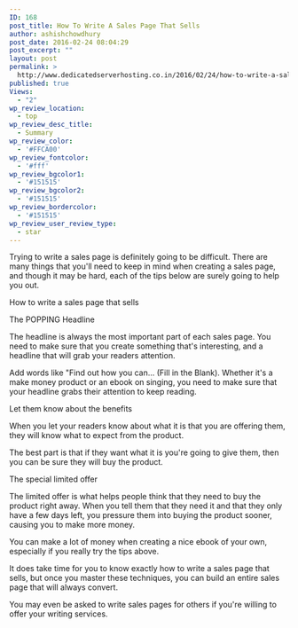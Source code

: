 ```yaml
---
ID: 168
post_title: How To Write A Sales Page That Sells
author: ashishchowdhury
post_date: 2016-02-24 08:04:29
post_excerpt: ""
layout: post
permalink: >
  http://www.dedicatedserverhosting.co.in/2016/02/24/how-to-write-a-sales-page-that-sells/
published: true
Views:
  - "2"
wp_review_location:
  - top
wp_review_desc_title:
  - Summary
wp_review_color:
  - '#FFCA00'
wp_review_fontcolor:
  - '#fff'
wp_review_bgcolor1:
  - '#151515'
wp_review_bgcolor2:
  - '#151515'
wp_review_bordercolor:
  - '#151515'
wp_review_user_review_type:
  - star
---
```

Trying to write a sales page is definitely going to be difficult. There are many things that you'll need to keep in mind when creating a sales page, and though it may be hard, each of the tips below are surely going to help you out.

How to write a sales page that sells 

The POPPING Headline 

The headline is always the most important part of each sales page. You need to make sure that you create something that's interesting, and a headline that will grab your readers attention.

Add words like "Find out how you can... (Fill in the Blank). Whether it's a make money product or an ebook on singing, you need to make sure that your headline grabs their attention to keep reading. 

Let them know about the benefits 

When you let your readers know about what it is that you are offering them, they will know what to expect from the product.

The best part is that if they want what it is you're going to give them, then you can be sure they will buy the product.

The special limited offer 

The limited offer is what helps people think that they need to buy the product right away. When you tell them that they need it and that they only have a few days left, you pressure them into buying the product sooner, causing you to make more money.

You can make a lot of money when creating a nice ebook of your own, especially if you really try the tips above. 

It does take time for you to know exactly how to write a sales page that sells, but once you master these techniques, you can build an entire sales page that will always convert.

You may even be asked to write sales pages for others if you're willing to offer your writing services.